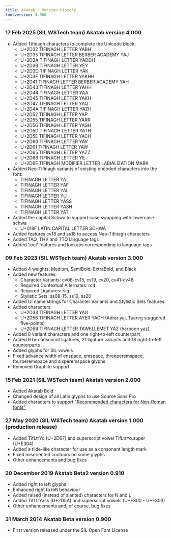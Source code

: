 ```yaml
---
title: Akatab - Version History
fontversion: 4.000
---
```


### 17 Feb 2025	(SIL WSTech team) Akatab version 4.000
- Added Tifinagh characters to complete the Unicode block: 
    - U+2D32 TIFINAGH LETTER YABH
    - U+2D35 TIFINAGH LETTER BERBER ACADEMY YAJ
    - U+2D3A TIFINAGH LETTER YADDH
    - U+2D3B TIFINAGH LETTER YEY
    - U+2D3D TIFINAGH LETTER YAK
    - U+2D3F TIFINAGH LETTER YAKHH
    - U+2D41 TIFINAGH LETTER BERBER ACADEMY YAH
    - U+2D43 TIFINAGH LETTER YAHH
    - U+2D44 TIFINAGH LETTER YAA
    - U+2D45 TIFINAGH LETTER YAKH
    - U+2D47 TIFINAGH LETTER YAQ
    - U+2D4A TIFINAGH LETTER YAZH
    - U+2D52 TIFINAGH LETTER YAP
    - U+2D55 TIFINAGH LETTER YARR
    - U+2D56 TIFINAGH LETTER YAGH
    - U+2D5D TIFINAGH LETTER YATH
    - U+2D5E TIFINAGH LETTER YACH
    - U+2D60 TIFINAGH LETTER YAV
    - U+2D61 TIFINAGH LETTER YAW
    - U+2D65 TIFINAGH LETTER YAZZ
    - U+2D66 TIFINAGH LETTER YE
    - U+2D6F TIFINAGH MODIFIER LETTER LABIALIZATION MARK
- Added Neo-Tifinagh variants of existing encoded characters into the font: 
    - TIFINAGH LETTER YA
    - TIFINAGH LETTER YAF
    - TIFINAGH LETTER YAL
    - TIFINAGH LETTER YU
    - TIFINAGH LETTER YASS
    - TIFINAGH LETTER YASH
    - TIFINAGH LETTER YAT 
 - Added the capital Schwa to support case swapping with lowercase schwa
    - U+018F LATIN CAPITAL LETTER SCHWA
- Added features cv18 and ss18 to access Neo-Tifinagh characters
- Added TAQ, THV and TTQ language tags
- Added 'locl' features and lookups corresponding to language tags

### 09 Feb 2023 (SIL WSTech team) Akatab version 3.000
- Added 4 weights: Medium, SemiBold, ExtraBold, and Black
- Added new features: 
    - Character Variants: cv08-cv15, cv19, cv20, cv41-cv48 
	- Required Contextual Alternates: rclt 
	- Required Ligatures: rlig 
	- Stylistic Sets: ss08-15, ss19, ss20
- Added UI name strings for Character Variants and Stylistic Sets features
- Added characters: 
    - U+2D33 TIFINAGH LETTER YAG
	- U+2D58 TIFINAGH LETTER AYER YAGH (Adrar yaj, Tuareg staggered five-points)
	- U+2D64 TIFINAGH LETTER TAWELLEMET YAZ (harpoon yaz)
- Added 8 variant characters and one right-to-left counterpart
- Added 9 bi-consonant ligatures, 21 ligature variants and 18 right-to-left counterparts
- Added glyphs for SIL vowels
- Fixed advance width of enspace, emspace, threeperemspace, fourperemspace and sixperemspace glyphs
- Removed Graphite support

### 15 Feb 2021 (SIL WSTech team) Akatab version 2.000
- Added Akatab Bold
- Changed design of all Latin glyphs to use Source Sans Pro
- Added characters to support ["Recommended characters for Non-Roman fonts"](https://scriptsource.org/entry/gg5wm9hhd3)

### 27 May 2020 (SIL WSTech team) Akatab version 1.000 (production release)
- Added TifLtrYo (U+2D67) and superscript vowel TifLtrYo.super (U+E304)
- Added a tilde-like character for use as a consonant length mark
- Fixed misoriented contours on some glyphs
- Other enhancements and bug fixes

### 20 December 2019  Akatab Beta2 version 0.910
- Added right to left glyphs
- Enhanced right to left behaviour
- Added raised (instead of slanted) characters for N and L 
- Added TifLtrYass (U+2D5A) and superscript vowels (U+E300 - U+E303)
- Other enhancements and, of course, bug fixes

### 31 March 2014  Akatab Beta version 0.900
- First version released under the SIL Open Font License

